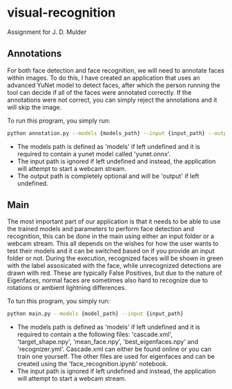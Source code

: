 # visual-recognition

Assignment for J. D. Mulder

## Annotations

For both face detection and face recognition, we will need to annotate faces within images. To do this, I have created an application that uses an advanced YuNet model to detect faces, after which the person running the tool can decide if all of the faces were annotated correctly. If the annotations were not correct, you can simply reject the annotations and it will skip the image.

To run this program, you simply run:

```bash
python annotation.py --models {models_path} --input {input_path} --output {output_path}
```

- The models path is defined as 'models' if left undefined and it is required to contain a yunet model called 'yunet.onnx'.
- The input path is ignored if left undefined and instead, the application will attempt to start a webcam stream.
- The output path is completely optional and will be 'output' if left undefined.

## Main

The most important part of our application is that it needs to be able to use the trained models and parameters to perform face detection and recognition, this can be done in the main using either an input folder or a webcam stream. This all depends on the wishes for how the user wants to test their models and it can be switched based on if you provide an input folder or not. During the execution, recognized faces will be shown in green with the label assosicated with the face, while unrecognized detections are drawn with red. These are typically False Positives, but due to the nature of Eigenfaces, normal faces are sometimes also hard to recognize due to rotations or ambient lightning differences.

To tun this program, you simply run:

```bash
python main.py --models {model_path} --input {input_path}
```

- The models path is defined as 'models' if left undefined and it is required to contain a the following files: 'cascade.xml', 'target_shape.npy', 'mean_face.npy', 'best_eigenfaces.npy' and 'recognizer.yml'. Cascade.xml can either be found online or you can train one yourself. The other files are used for eigenfaces and can be created using the 'face_recognition.ipynb' notebook.
- The input path is ignored if left undefined and instead, the application will attempt to start a webcam stream.
